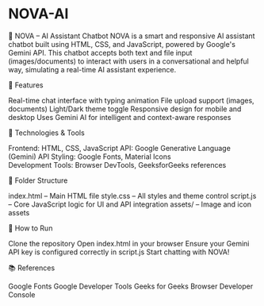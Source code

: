 # NOVA-AI
🌟 NOVA – AI Assistant Chatbot NOVA is a smart and responsive AI assistant chatbot built using HTML, CSS, and JavaScript, powered by Google's Gemini API. This chatbot accepts both text and file input (images/documents) to interact with users in a conversational and helpful way, simulating a real-time AI assistant experience.

🚀 Features

  Real-time chat interface with typing animation
  File upload support (images, documents)
  Light/Dark theme toggle
  Responsive design for mobile and desktop
  Uses Gemini AI for intelligent and context-aware responses

🧠 Technologies & Tools

  Frontend: HTML, CSS, JavaScript
  API: Google Generative Language (Gemini) API
  Styling: Google Fonts, Material Icons  
  Development Tools: Browser DevTools, GeeksforGeeks references

📁 Folder Structure

  index.html – Main HTML file
  style.css – All styles and theme control
  script.js – Core JavaScript logic for UI and API integration
  assets/ – Image and icon assets

📌 How to Run

  Clone the repository
  Open index.html in your browser
  Ensure your Gemini API key is configured correctly in script.js
  Start chatting with NOVA!

📚 References

  Google Fonts
  Google Developer Tools
  Geeks for Geeks
  Browser Developer Console
